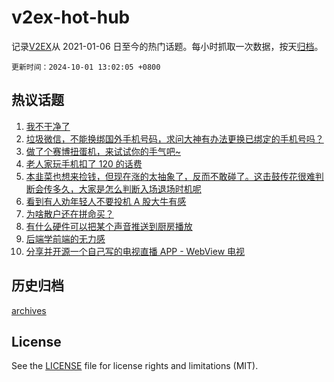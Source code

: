 # v2ex-hot-hub

 记录[V2EX](https://www.v2ex.com/)从 2021-01-06 日至今的热门话题。每小时抓取一次数据，按天[归档](archives)。

`更新时间：2024-10-01 13:02:05 +0800`

## 热议话题

1. [我不干净了](https://www.v2ex.com/t/1077188)
1. [垃圾微信，不能换绑国外手机号码，求问大神有办法更换已绑定的手机号吗？](https://www.v2ex.com/t/1077086)
1. [做了个赛博扭蛋机，来试试你的手气吧~](https://www.v2ex.com/t/1077114)
1. [老人家玩手机扣了 120 的话费](https://www.v2ex.com/t/1077204)
1. [本韭菜也想来捡钱，但现在涨的太抽象了，反而不敢碰了。这击鼓传花很难判断会传多久，大家是怎么判断入场退场时机呢](https://www.v2ex.com/t/1077112)
1. [看到有人劝年轻人不要投机 A 股大牛有感](https://www.v2ex.com/t/1077234)
1. [为啥散户还在拼命买？](https://www.v2ex.com/t/1077097)
1. [有什么硬件可以把某个声音推送到厨房播放](https://www.v2ex.com/t/1077138)
1. [后端学前端的无力感](https://www.v2ex.com/t/1077205)
1. [分享并开源一个自己写的电视直播 APP - WebView 电视](https://www.v2ex.com/t/1077160)

## 历史归档

[archives](archives)

## License

See the [LICENSE](LICENSE) file for license rights and limitations (MIT).

